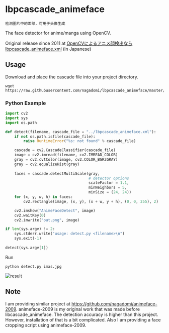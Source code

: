 # lbpcascade_animeface

`检测图片中的面部，可用于头像生成`

The face detector for anime/manga using OpenCV.

Original release since 2011 at [OpenCVによるアニメ顔検出ならlbpcascade_animeface.xml](http://ultraist.hatenablog.com/entry/20110718/1310965532) (in Japanese)

## Usage

Download and place the cascade file into your project directory.

    wget https://raw.githubusercontent.com/nagadomi/lbpcascade_animeface/master/lbpcascade_animeface.xml

### Python Example

```python
import cv2
import sys
import os.path

def detect(filename, cascade_file = "../lbpcascade_animeface.xml"):
    if not os.path.isfile(cascade_file):
        raise RuntimeError("%s: not found" % cascade_file)

    cascade = cv2.CascadeClassifier(cascade_file)
    image = cv2.imread(filename, cv2.IMREAD_COLOR)
    gray = cv2.cvtColor(image, cv2.COLOR_BGR2GRAY)
    gray = cv2.equalizeHist(gray)
    
    faces = cascade.detectMultiScale(gray,
                                     # detector options
                                     scaleFactor = 1.1,
                                     minNeighbors = 5,
                                     minSize = (24, 24))
    for (x, y, w, h) in faces:
        cv2.rectangle(image, (x, y), (x + w, y + h), (0, 0, 255), 2)

    cv2.imshow("AnimeFaceDetect", image)
    cv2.waitKey(0)
    cv2.imwrite("out.png", image)

if len(sys.argv) != 2:
    sys.stderr.write("usage: detect.py <filename>\n")
    sys.exit(-1)
    
detect(sys.argv[1])
```
Run

    python detect.py imas.jpg

![result](https://user-images.githubusercontent.com/287255/43184241-ed3f1af8-9022-11e8-8800-468b002c73d9.png)

## Note
I am providing similar project at https://github.com/nagadomi/animeface-2009. animeface-2009 is my original work that was made before libcascade_animeface. The detection accuracy is higher than this project. However, installation of that is a bit complicated. Also I am providing a face cropping script using animeface-2009.
